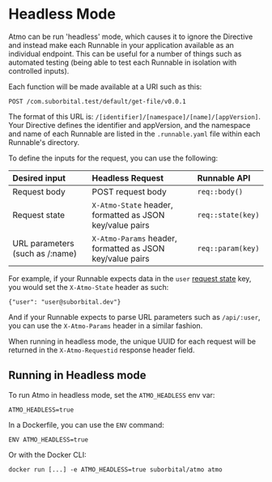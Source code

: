 # Headless Mode

Atmo can be run 'headless' mode, which causes it to ignore the Directive and instead make each Runnable in your application available as an individual endpoint. This can be useful for a number of things such as automated testing \(being able to test each Runnable in isolation with controlled inputs\).

Each function will be made available at a URI such as this:

```text
POST /com.suborbital.test/default/get-file/v0.0.1
```

The format of this URL is: `/[identifier]/[namespace]/[name]/[appVersion]`. Your Directive defines the identifier and appVersion, and the namespace and name of each Runnable are listed in the `.runnable.yaml` file within each Runnable's directory.

To define the inputs for the request, you can use the following:

| Desired input | Headless Request | Runnable API |
| :--- | :--- | :--- |
| Request body | POST request body | `req::body()` |
| Request state | `X-Atmo-State` header, formatted as JSON key/value pairs | `req::state(key)` |
| URL parameters \(such as /:name\) | `X-Atmo-Params` header, formatted as JSON key/value pairs | `req::param(key)` |

For example, if your Runnable expects data in the `user` [request state](../concepts/state.md) key, you would set the `X-Atmo-State` header as such:

```text
{"user": "user@suborbital.dev"}
```

And if your Runnable expects to parse URL parameters such as `/api/:user`, you can use the `X-Atmo-Params` header in a similar fashion.

When running in headless mode, the unique UUID for each request will be returned in the `X-Atmo-Requestid` response header field.

## Running in Headless mode

To run Atmo in headless mode, set the `ATMO_HEADLESS` env var:

```text
ATMO_HEADLESS=true
```

In a Dockerfile, you can use the `ENV` command:

```text
ENV ATMO_HEADLESS=true
```

Or with the Docker CLI:

```text
docker run [...] -e ATMO_HEADLESS=true suborbital/atmo atmo
```

